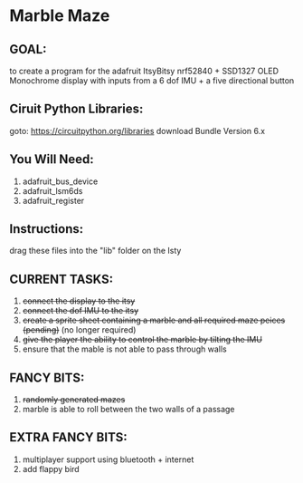 # Marble Maze
## GOAL:
to create a program for the adafruit ItsyBitsy nrf52840 + SSD1327 OLED Monochrome display with inputs from a 6 dof IMU + a five directional button

## Ciruit Python Libraries:
goto: https://circuitpython.org/libraries
download Bundle Version 6.x

## You Will Need:
1. adafruit_bus_device
2. adafruit_lsm6ds
3. adafruit_register

## Instructions:
drag these files into the "lib" folder on the Isty

## CURRENT TASKS:
1. ~~connect the display to the itsy~~
2. ~~connect the dof IMU to the itsy~~
3. ~~create a sprite sheet containing a marble and all required maze peices (pending)~~ (no longer required)
4. ~~give the player the ability to control the marble by tilting the IMU~~
5. ensure that the mable is not able to pass through walls

## FANCY BITS:
1. ~~randomly generated mazes~~
2. marble is able to roll between the two walls of a passage

## EXTRA FANCY BITS:
1. multiplayer support using bluetooth + internet
2. add flappy bird
